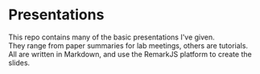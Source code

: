 Presentations
==============
This repo contains many of the basic presentations I've given.  
They range from paper summaries for lab meetings, others are tutorials.  
All are written in Markdown, and use the RemarkJS platform to create the slides.  
